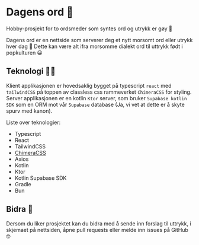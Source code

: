 # Dagens ord 🔡

Hobby-prosjekt for to ordsmeder som syntes ord og utrykk er gøy 🤝

Dagens ord er en nettside som serverer deg et nytt morsomt ord eller utrykk hver dag 🤘 Dette kan være alt ifra morsomme dialekt ord til uttrykk født i popkulturen 😀

## Teknologi 🧑‍💻

Klient applikasjonen er hovedsaklig bygget på typescript `react` med `tailwindCSS` på toppen av classless css rammeverket `ChimeraCSS` for styling. Server applikasjonen er en kotlin `Ktor` server, som bruker `Supabase kotlin SDK` som en ORM mot vår `Supabase` database (Ja, vi vet at dette er å skyte spurv med kanon).

Liste over teknologier:

- Typescript
- React
- TailwindCSS
- [ChimeraCSS](https://github.com/ChimeraCSS/ChimeraCSS)
- Axios
- Kotlin
- Ktor
- Kotlin Supabase SDK
- Gradle
- Bun

## Bidra 🙌

Dersom du liker prosjektet kan du bidra med å sende inn forslag til uttrykk, i skjemaet på nettsiden, åpne pull requests eller melde inn issues på GitHub 🤓
